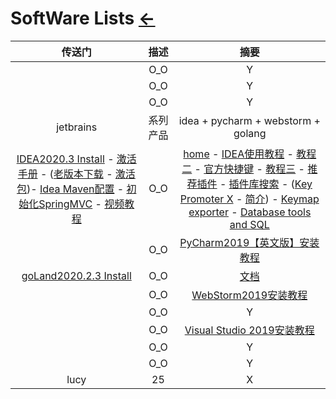 # SoftWare Lists [←](index.md)

| 传送门 | 描述 | 摘要 |
|:---:|:---:|:---:|
| []() | O_O | Y |
| []() | O_O | Y |
| []() | O_O | Y |
| jetbrains | 系列产品 | idea + pycharm + webstorm + golang |
| [IDEA2020.3 Install](https://www.jetbrains.com/idea/download/#section=windows) - [激活手册](https://tech.souyunku.com/?p=15076) - ([老版本下载](https://plugins.jetbrains.com/plugin/9792-key-promoter-x/versions) - [激活包](http://rensi.ys168.com/))- [Idea Maven配置](https://blog.csdn.net/qq_32588349/article/details/51461182) - [初始化SpringMVC](https://github.com/guobinhit/intellij-idea-tutorial/blob/master/articles/basic-course/run-maven-springmvc.md) - [视频教程](https://pan.baidu.com/s/1gfeX3hD#list/path=%2F) | O_O | [home](https://www.jetbrains.com/) - [IDEA使用教程](https://mp.weixin.qq.com/s/Ds1iU6ipMgWyaqaOPgP44g) - [教程二](https://www.jianshu.com/p/9c65b7613c30) - [官方快捷键](https://resources.jetbrains.com/storage/products/intellij-idea/docs/IntelliJIDEA_ReferenceCard.pdf?_ga=2.245882828.975693892.1595897653-1549347267.1595210612) - [教程三](https://blog.csdn.net/qq_35246620/article/details/61191375) - [推荐插件](https://mp.weixin.qq.com/s?__biz=MzIzMzgxOTQ5NA==&mid=2247492732&idx=2&sn=99a642148b14071188f0ca70c8658503&chksm=e8fd7875df8af1634c2c32749eada10f4236bf3851bdbe77d3ecc5ab284242b0b45b235609c2&scene=21#wechat_redirect) - [插件库搜索](https://plugins.jetbrains.com/idea) - ([Key Promoter X](https://plugins.jetbrains.com/plugin/9792-key-promoter-x/versions) - [简介](https://github.com/sponsors/halirutan)) - [Keymap exporter](https://plugins.jetbrains.com/plugin/7066-keymap-exporter) - [Database tools and SQL](https://www.jetbrains.com/help/idea/relational-databases.html) |
| []() | O_O | [PyCharm2019【英文版】安装教程](https://mp.weixin.qq.com/s?__biz=MzIwMjE1MjMyMw==&mid=502715357&idx=1&sn=5866de09b5a8d2624a1f86c0278c0eed&chksm=0ee173313996fa272be523d37f921c0cbedd8e2fff2ef6e83aefc53a1e07da6c70b3f31cd330&mpshare=1&scene=1&srcid=0915XBgOo27SVXOf8s3lEIaC&sharer_sharetime=1600135809647&sharer_shareid=c1bced4bdcb32b905474d6df13c1c297&key=6121756d4ad9fd3c4d34443c0a24050d61ae8cfcba54edd7fe4628a8921cc1460953dcf5202be0d487e789c0842f72a9daa9acb9dba1b88533ac8de7966e514cad731445b33da2b2ea3b40b41afd8dbfd14a98025f6174a1f09a0dd0c944e3069127795931a11bcc0c8b7c2c32af3c12efcbd6812d56599e498812adfbea7cee&ascene=1&uin=MTk5MzAzODIxOA%3D%3D&devicetype=Windows+10+x64&version=62090529&lang=zh_CN&exportkey=AZ%2FZ1WbLc6rTSavuP%2FmnkV8%3D&pass_ticket=hf1ojpOgkV6r5FvvFBsj%2FqFG%2FdkprUedwYnEaIvFRdIllTuKiAptKVE1LjW5MTqe&wx_header=0) |
| [goLand2020.2.3 Install](https://www.jetbrains.com/go/download/#section=windows) | O_O | [文档](http://fls.jetbrains-agent.com/) |
| []() | O_O | [WebStorm2019安装教程](https://mp.weixin.qq.com/s?__biz=MzIwMjE1MjMyMw==&mid=502720438&idx=1&sn=abd8928a8bf766f93695df5733648a48&chksm=0ee1475a3996ce4c0749002b015da0fe6843cbcd89764a629fe833c6e0ee0a2f69e8f54b0c97&scene=20&xtrack=1&key=6121756d4ad9fd3c22f36c9d0858798c01e03faa13cb215b01b398b71a95106056cef958d7946db5c14869de44773f1ea80c305324c99ddbaf7549f4725350cb8fd0d5b0a0d53e19aa1144145678a7887771a2c31a6027bb4a609db95c9d9da252f1118e0daea2146eb53a6aa192718839d6ec14120285107be5e599556b2d44&ascene=1&uin=MTk5MzAzODIxOA%3D%3D&devicetype=Windows+10+x64&version=62090529&lang=zh_CN&exportkey=ASPyHNhrK5NHNX0SbwsHab0%3D&pass_ticket=5Q3%2BBUBqlKLaQ0upquj0AQFRShSrC8mVdLPb038JHHGk4TZ4LOM0ENriHd8cKfC1&wx_header=0) |
| []() | O_O | Y |
| []() | O_O | [Visual Studio 2019​安装教程](https://mp.weixin.qq.com/s?__biz=MzIwMjE1MjMyMw==&mid=502712683&idx=1&sn=0aca226334c39238b253a8361e7935cc&chksm=0ee169873996e0915914f30d981151789450707cf83d462da112c9b99b0cba48fc600891e0c1&scene=20&xtrack=1&key=6121756d4ad9fd3c8ddfa71a70da1ba7a39113a3fb38dccf602ecf18be22b4d61d6a90e82d9b7c70db8a76c9f4680871616a80b96ecfceaa40e37c92bb0a1ae30b0f059794712b965ab121c408f1959713d5f652170e079f9840283fbf47b078b78df5ca0c20bc7e61a282664086c0db4c833b7e0b7ba5a5eb74221040c4702b&ascene=1&uin=MTk5MzAzODIxOA%3D%3D&devicetype=Windows+10+x64&version=62090529&lang=zh_CN&exportkey=AeMzDG9vI7PaCRpHtVjmQ0Y%3D&pass_ticket=5Q3%2BBUBqlKLaQ0upquj0AQFRShSrC8mVdLPb038JHHGk4TZ4LOM0ENriHd8cKfC1&wx_header=0) |
| []() | O_O | Y |
| []() | O_O | Y |
| lucy | 25 | X |

